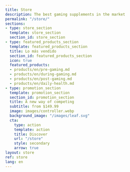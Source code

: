 ```yaml
---
title: Store
description: The best gaming supplements in the market
permalink: "/store/"
sections:
- type: store_section
  template: store_section
  section_id: store_section
- type: featured_products_section
  template: featured_products_section
  title: Lo más vendido
  section_id: featured_products_section
  icon: true
  featured_products:
  - products/en/pre-gaming.md
  - products/en/during-gaming.md
  - products/en/post-gaming.md
  - products/en/daily-health.md
- type: promotion_section
  template: promotion_section
  section_id: promotion_section
  title: A new way of competing
  subtitle: from $149.99
  image: images/controller.webp
  background_image: "/images/leaf.svg"
  cta:
    type: action
    template: action
    title: Discover
    url: "/store"
    style: secondary
    arrow: true
layout: store
ref: store
lang: en
---
```


